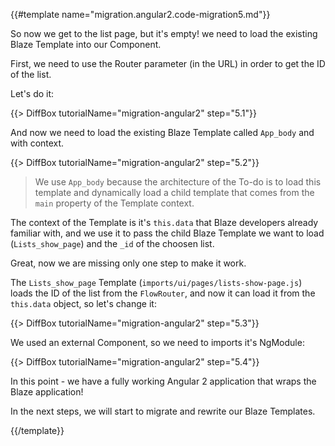 {{#template name="migration.angular2.code-migration5.md"}}

So now we get to the list page, but it's empty! we need to load the existing Blaze Template into our Component.

First, we need to use the Router parameter (in the URL) in order to get the ID of the list.

Let's do it:

{{> DiffBox tutorialName="migration-angular2" step="5.1"}}

And now we need to load the existing Blaze Template called `App_body` and with context.

{{> DiffBox tutorialName="migration-angular2" step="5.2"}}

> We use `App_body` because the architecture of the To-do is to load this template and dynamically load a child template that comes from the `main` property of the Template context.

The context of the Template is it's `this.data` that Blaze developers already familiar with, and we use it to pass the child Blaze Template we want to load (`Lists_show_page`) and the `_id` of the choosen list.

Great, now we are missing only one step to make it work.

The `Lists_show_page` Template (`imports/ui/pages/lists-show-page.js`) loads the ID of the list from the `FlowRouter`, and now it can load it from the `this.data` object, so let's change it:

{{> DiffBox tutorialName="migration-angular2" step="5.3"}}

We used an external Component, so we need to imports it's NgModule:

{{> DiffBox tutorialName="migration-angular2" step="5.4"}}

In this point - we have a fully working Angular 2 application that wraps the Blaze application!

In the next steps, we will start to migrate and rewrite our Blaze Templates.

{{/template}}
